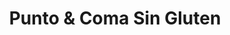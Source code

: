 ---
title: "Punto & Coma Sin Gluten"
url: /cochabamba/punto-und-coma-sin-gluten/
shop: panadería
---